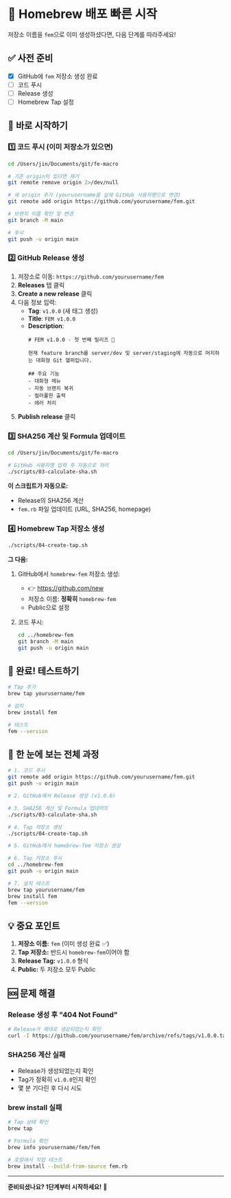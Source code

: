 # 🚀 Homebrew 배포 빠른 시작

저장소 이름을 `fem`으로 이미 생성하셨다면, 다음 단계를 따라주세요!

## ✅ 사전 준비

- [x] GitHub에 `fem` 저장소 생성 완료
- [ ] 코드 푸시
- [ ] Release 생성
- [ ] Homebrew Tap 설정

## 🎯 바로 시작하기

### 1️⃣ 코드 푸시 (이미 저장소가 있으면)

```bash
cd /Users/jin/Documents/git/fe-macro

# 기존 origin이 있다면 제거
git remote remove origin 2>/dev/null

# 새 origin 추가 (yourusername을 실제 GitHub 사용자명으로 변경)
git remote add origin https://github.com/yourusername/fem.git

# 브랜치 이름 확인 및 변경
git branch -M main

# 푸시
git push -u origin main
```

### 2️⃣ GitHub Release 생성

1. 저장소로 이동: `https://github.com/yourusername/fem`
2. **Releases** 탭 클릭
3. **Create a new release** 클릭
4. 다음 정보 입력:
   - **Tag**: `v1.0.0` (새 태그 생성)
   - **Title**: `FEM v1.0.0`
   - **Description**:
     ```
     # FEM v1.0.0 - 첫 번째 릴리즈 🎉
     
     현재 feature branch를 server/dev 및 server/staging에 자동으로 머지하는 대화형 Git 헬퍼입니다.
     
     ## 주요 기능
     - 대화형 메뉴
     - 자동 브랜치 복귀
     - 컬러풀한 출력
     - 에러 처리
     ```
5. **Publish release** 클릭

### 3️⃣ SHA256 계산 및 Formula 업데이트

```bash
cd /Users/jin/Documents/git/fe-macro

# GitHub 사용자명 입력 후 자동으로 처리
./scripts/03-calculate-sha.sh
```

**이 스크립트가 자동으로:**
- Release의 SHA256 계산
- `fem.rb` 파일 업데이트 (URL, SHA256, homepage)

### 4️⃣ Homebrew Tap 저장소 생성

```bash
./scripts/04-create-tap.sh
```

**그 다음:**

1. GitHub에서 `homebrew-fem` 저장소 생성:
   - 👉 https://github.com/new
   - 저장소 이름: **정확히** `homebrew-fem`
   - Public으로 설정

2. 코드 푸시:
   ```bash
   cd ../homebrew-fem
   git branch -M main
   git push -u origin main
   ```

## 🎉 완료! 테스트하기

```bash
# Tap 추가
brew tap yourusername/fem

# 설치
brew install fem

# 테스트
fem --version
```

## 📝 한 눈에 보는 전체 과정

```bash
# 1. 코드 푸시
git remote add origin https://github.com/yourusername/fem.git
git push -u origin main

# 2. GitHub에서 Release 생성 (v1.0.0)

# 3. SHA256 계산 및 Formula 업데이트
./scripts/03-calculate-sha.sh

# 4. Tap 저장소 생성
./scripts/04-create-tap.sh

# 5. GitHub에서 homebrew-fem 저장소 생성

# 6. Tap 저장소 푸시
cd ../homebrew-fem
git push -u origin main

# 7. 설치 테스트
brew tap yourusername/fem
brew install fem
fem --version
```

## 💡 중요 포인트

1. **저장소 이름:** `fem` (이미 생성 완료 ✅)
2. **Tap 저장소:** 반드시 `homebrew-fem`이어야 함
3. **Release Tag:** `v1.0.0` 형식
4. **Public:** 두 저장소 모두 Public

## 🆘 문제 해결

### Release 생성 후 "404 Not Found"
```bash
# Release가 제대로 생성되었는지 확인
curl -I https://github.com/yourusername/fem/archive/refs/tags/v1.0.0.tar.gz
```

### SHA256 계산 실패
- Release가 생성되었는지 확인
- Tag가 정확히 `v1.0.0`인지 확인
- 몇 분 기다린 후 다시 시도

### brew install 실패
```bash
# Tap 상태 확인
brew tap

# Formula 확인
brew info yourusername/fem/fem

# 로컬에서 직접 테스트
brew install --build-from-source fem.rb
```

---

**준비되셨나요? 1단계부터 시작하세요!** 🚀

